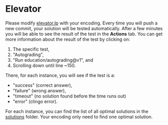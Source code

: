 # Elevator

Please modify [elevator.lp](./elevator.lp) with your encoding.
Every time you will push a new commit, your solution will be tested automatically.
After a few minutes you will be able to see the result of the test in the **Actions** tab.
You can get more information  about the result of the test by clicking on:
1. The specific test,
2. "Autograding",
3. "Run education/autograding@v1", and
4. Scrolling down until line ~150.

There, for each instance, you will see if the test is a:
* "success" (correct answer),
* "failure" (wrong answer),
* "timeout" (no solution found before the time runs out)
* "error" (clingo error).

For each instance, you can find the list of all optimal solutions in the [solutions](./solutions) folder.
Your encoding only need to find one optimal solution.
